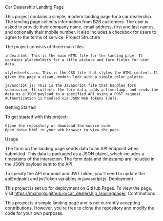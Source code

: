 Car Dealership Landing Page

This project contains a simple, modern landing page for a car dealership. The landing page collects information from B2B customers. The user is asked to provide their company name, email address, first and last names, and optionally their mobile number. It also includes a checkbox for users to agree to the terms of service.
Project Structure

The project consists of three main files:

    index.html: This is the main HTML file for the landing page. It contains placeholders for a title picture and form fields for user data.

    stylesheets.css: This is the CSS file that styles the HTML content. It gives the page a clean, modern look with a simple color palette.

    javascript.js: This is the JavaScript file that handles form submission. It collects the form data, adds a timestamp, and sends the data as a JSON payload to a specified API using a POST request. Authentication is handled via JSON Web Tokens (JWT).

Getting Started

To get started with this project:

    Clone the repository or download the source code.
    Open index.html in your web browser to view the page.

Usage

The form on the landing page sends data to an API endpoint when submitted. This data is packaged as a JSON object, which includes a timestamp of the interaction. The form data and timestamp are included in the JSON payload sent to the API.

To specify the API endpoint and JWT token, you'll need to update the apiEndpoint and jwtToken variables in javascript.js.
Deployment

This project is set up for deployment on GitHub Pages. To view the page, visit https://mxmngls.github.io/car_dealership_landingpage/.
Contributions

This project is a simple landing page and is not currently accepting contributions. However, you're free to clone the repository and modify the code for your own purposes.
